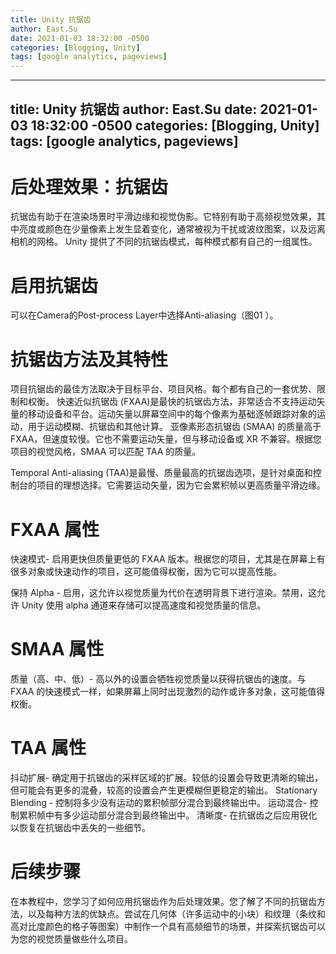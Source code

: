 ```yaml
---
title: Unity 抗锯齿
author: East.Su
date: 2021-01-03 18:32:00 -0500
categories: [Blogging, Unity]
tags: [google analytics, pageviews]
---
```


---
title: Unity 抗锯齿
author: East.Su
date: 2021-01-03 18:32:00 -0500
categories: [Blogging, Unity]
tags: [google analytics, pageviews]
---

# 后处理效果：抗锯齿
抗锯齿有助于在渲染场景时平滑边缘和视觉伪影。它特别有助于高频视觉效果，其中亮度或颜色在少量像素上发生显着变化，通常被视为干扰或波纹图案，以及远离相机的网格。
Unity 提供了不同的抗锯齿模式，每种模式都有自己的一组属性。

# 启用抗锯齿
可以在Camera的Post-process Layer中选择Anti-aliasing（图01 ）。

 # 抗锯齿方法及其特性
 项目抗锯齿的最佳方法取决于目标平台、项目风格。每个都有自己的一套优势、限制和权衡。
 快速近似抗锯齿 (FXAA)是最快的抗锯齿方法，非常适合不支持运动矢量的移动设备和平台。运动矢量以屏幕空间中的每个像素为基础逐帧跟踪对象的运动，用于运动模糊、抗锯齿和其他计算。
 亚像素形态抗锯齿 (SMAA) 的质量高于 FXAA，但速度较慢。它也不需要运动矢量，但与移动设备或 XR 不兼容。根据您项目的视觉风格，SMAA 可以匹配 TAA 的质量。
 
  Temporal Anti-aliasing (TAA)是最慢、质量最高的抗锯齿选项，是针对桌面和控制台的项目的理想选择。它需要运动矢量，因为它会累积帧以更高质量平滑边缘。  
  
  # FXAA 属性
  快速模式- 启用更快但质量更低的 FXAA 版本。根据您的项目，尤其是在屏幕上有很多对象或快速动作的项目，这可能值得权衡，因为它可以提高性能。
  
  保持 Alpha - 启用，这允许以视觉质量为代价在透明背景下进行渲染。禁用，这允许 Unity 使用 alpha 通道来存储可以提高速度和视觉质量的信息。

  # SMAA 属性
  质量（高、中、低）- 高以外的设置会牺牲视觉质量以获得抗锯齿的速度。与 FXAA 的快速模式一样，如果屏幕上同时出现激烈的动作或许多对象，这可能值得权衡。

  # TAA 属性
  抖动扩展- 确定用于抗锯齿的采样区域的扩展。较低的设置会导致更清晰的输出，但可能会有更多的混叠，较高的设置会产生更模糊但更稳定的输出。
  Stationary Blending - 控制将多少没有运动的累积帧部分混合到最终输出中。
  运动混合- 控制累积帧中有多少运动部分混合到最终输出中。
  清晰度- 在抗锯齿之后应用锐化以恢复在抗锯齿中丢失的一些细节。

  # 后续步骤
  在本教程中，您学习了如何应用抗锯齿作为后处理效果。您了解了不同的抗锯齿方法，以及每种方法的优缺点。尝试在几何体（许多运动中的小块）和纹理（条纹和高对比度颜色的格子等图案）中制作一个具有高频细节的场景，并探索抗锯齿可以为您的视觉质量做些什么项目。
